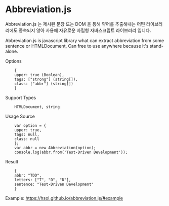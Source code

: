 # Abbreviation.js

Abbreviation.js 는 제시된 문장 또는 DOM 을 통해 약어를 추출해내는 어떤 라이브러리에도 종속되지 않아 사용에 자유로운 자립형 자바스크립트 라이브러리 입니다.

Abbreviation.js is javascript library what can extract abbreviation from some sentence or HTMLDocument, Can free to use anywhere because it's stand-alone.


Options

        {
        upper: true (Boolean),
        tags: ["strong"] (string[]),
        class: ["abbr"] (string[])
        }
      

Support Types

        HTMLDocument, string
      

Usage
Source

        var option = {
        upper: true,
        tags: null,
        class: null
        };
        var abbr = new Abbreviation(option);
        console.log(abbr.from('Test-Driven Development'));
        
Result

        {
        abbr: "TDD",
        letters: ["T", "D", "D"],
        sentence: "Test-Driven Development"
        }
      
Example: https://hsol.github.io/abbreviation.js/#example

